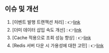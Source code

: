 ## 이슈 및 개선
1. [이벤트 발행 트랜잭션 처리] : 
   👉[link](https://bigcir.gitbook.io/mineb/programming/project/trouble-shooting/undefined)
2. [더미 데이터 삽입 속도 개선] : 👉[link](https://bigcir.gitbook.io/mineb/programming/project/trouble-shooting/mysql-vs-batch)
3. [Cache 적용으로 조회 성능 향상] : 👉[link](https://bigcir.gitbook.io/mineb/programming/project/trouble-shooting/redis)
4. [Redis 서버 다운 시 가용성에 대한 고민] : 👉[link](https://bigcir.gitbook.io/mineb/programming/project/trouble-shooting/fault-tolerance-system-fts)
